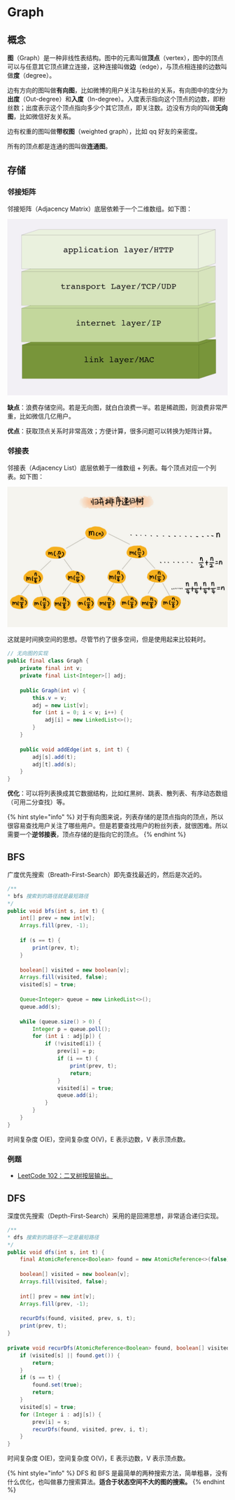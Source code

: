 # Graph

## 概念

**图**（Graph）是一种非线性表结构。图中的元素叫做**顶点**（vertex），图中的顶点可以与任意其它顶点建立连接，这种连接叫做**边**（edge），与顶点相连接的边数叫做**度**（degree）。

边有方向的图叫做**有向图**，比如微博的用户关注与粉丝的关系，有向图中的度分为**出度**（Out-degree）和**入度**（In-degree）。入度表示指向这个顶点的边数，即粉丝数；出度表示这个顶点指向多少个其它顶点，即关注数。边没有方向的叫做**无向图**，比如微信好友关系。

边有权重的图叫做**带权图**（weighted graph），比如 qq 好友的亲密度。

所有的顶点都是连通的图叫做**连通图**。

## 存储

### 邻接矩阵

邻接矩阵（Adjacency Matrix）底层依赖于一个二维数组。如下图：

![](../../.gitbook/assets/image%20%28109%29.png)

**缺点**：浪费存储空间。若是无向图，就白白浪费一半。若是稀疏图，则浪费非常严重，比如微信几亿用户。

**优点**：获取顶点关系时非常高效；方便计算，很多问题可以转换为矩阵计算。

### 邻接表

邻接表（Adjacency List）底层依赖于一维数组 + 列表。每个顶点对应一个列表。如下图：

![](../../.gitbook/assets/image%20%28226%29.png)

这就是时间换空间的思想。尽管节约了很多空间，但是使用起来比较耗时。

```java
// 无向图的实现
public final class Graph {
    private final int v;
    private final List<Integer>[] adj;

    public Graph(int v) {
        this.v = v;
        adj = new List[v];
        for (int i = 0; i < v; i++) {
            adj[i] = new LinkedList<>();
        }
    }

    public void addEdge(int s, int t) {
        adj[s].add(t);
        adj[t].add(s);
    }
}
```

**优化**：可以将列表换成其它数据结构，比如红黑树、跳表、散列表、有序动态数组（可用二分查找）等。

{% hint style="info" %}
对于有向图来说，列表存储的是顶点指向的顶点，所以很容易查找用户关注了哪些用户。但是若要查找用户的粉丝列表，就很困难。所以需要一个**逆邻接表**，顶点存储的是指向它的顶点。
{% endhint %}

## BFS

广度优先搜索（Breath-First-Search）即先查找最近的，然后是次近的。

```java
/**
* bfs 搜索到的路径就是最短路径
*/
public void bfs(int s, int t) {
    int[] prev = new int[v];
    Arrays.fill(prev, -1);
    
    if (s == t) {
        print(prev, t);
    }
    
    boolean[] visited = new boolean[v];
    Arrays.fill(visited, false);
    visited[s] = true;
    
    Queue<Integer> queue = new LinkedList<>();
    queue.add(s);
    
    while (queue.size() > 0) {
        Integer p = queue.poll();
        for (int i : adj[p]) {
            if (!visited[i]) {
                prev[i] = p;
                if (i == t) {
                    print(prev, t);
                    return;
                }
                visited[i] = true;
                queue.add(i);
            }
        }
    }
}
```

时间复杂度 O\(E\)，空间复杂度 O\(V\)，E 表示边数，V 表示顶点数。

### 例题

* [LeetCode 102：二叉树按层输出。](https://github.com/StoneYunZhao/algorithm/blob/master/src/main/java/com/zhaoyun/leetcode/tree/LT102.java)

## DFS

深度优先搜索（Depth-First-Search）采用的是回溯思想，非常适合递归实现。

```java
/**
* dfs 搜索到的路径不一定是最短路径
*/
public void dfs(int s, int t) {
    final AtomicReference<Boolean> found = new AtomicReference<>(false);
    
    boolean[] visited = new boolean[v];
    Arrays.fill(visited, false);
    
    int[] prev = new int[v];
    Arrays.fill(prev, -1);
    
    recurDfs(found, visited, prev, s, t);
    print(prev, t);
}

private void recurDfs(AtomicReference<Boolean> found, boolean[] visited, int[] prev, int s, int t) {
    if (visited[s] || found.get()) {
        return;
    }
    if (s == t) {
        found.set(true);
        return;
    }
    visited[s] = true;
    for (Integer i : adj[s]) {
        prev[i] = s;
        recurDfs(found, visited, prev, i, t);
    }
}
```

时间复杂度 O\(E\)，空间复杂度 O\(V\)，E 表示边数，V 表示顶点数。

{% hint style="info" %}
DFS 和 BFS 是最简单的两种搜索方法，简单粗暴，没有什么优化，也叫做暴力搜索算法。**适合于状态空间不大的图的搜索。**
{% endhint %}

